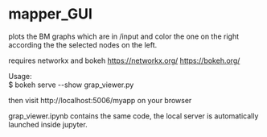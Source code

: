 # mapper_GUI

plots the BM graphs which are in /input and color the one on the right according the the selected nodes on the left.  

requires networkx and bokeh
https://networkx.org/
https://bokeh.org/

Usage:  
$ bokeh serve --show grap_viewer.py  

then visit http://localhost:5006/myapp on your browser  


grap_viewer.ipynb contains the same code, the local server is automatically launched inside jupyter. 
